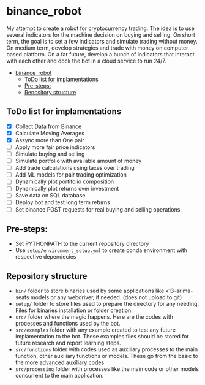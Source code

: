 # binance_robot
My attempt to create a robot for cryptocurrency trading. The idea is to use several indicators for the machine decision on buying and selling. On short term, the goal is to set a few indicators and simulate trading without money. On medium term, develop strategies and trade with money on computer based platform. On a far future, develop a bunch of indicators that interact with each other and dock the bot in a cloud service to run 24/7.

- [binance_robot](#binance_robot)
  - [ToDo list for implamentations](#todo-list-for-implamentations)
  - [Pre-steps:](#pre-steps)
  - [Repository structure](#repository-structure)

## ToDo list for implamentations

- [X] Collect Data from Binance
- [X] Calculate Moving Averages
- [X] Assync more than One pair
- [ ] Apply more fair price indicators
- [ ] Simulate buying and selling
- [ ] Simulate portfolio with available amount of money
- [ ] Add trade calculations using taxes over trading
- [ ] Add ML models for pair trading optimization
- [ ] Dynamically plot portifolio composition
- [ ] Dynamically plot returns over investment
- [ ] Save data on SQL database
- [ ] Deploy bot and test long term returns
- [ ] Set binance POST requests for real buying and selling operations

## Pre-steps:

- Set PYTHONPATH to the current repository directory
- Use `setup/environment_setup.yml` to create conda environment with respective dependecies

## Repository structure

- `bin/` folder to store binaries used by some applications like x13-arima-seats models or any webdriver, if needed. (does not upload to git)
- `setup/` folder to store files used to prepare the directory for any needing. Files for binaries installation or folder creation.
- `src/` folder where the magic happens. Here are the codes with processes and functions used by the bot.
- `src/examples` folder with any example created to test any future implamentation to the bot. These examples files should be stored for future research and report learning steps.
- `src/functions` folder with codes used as auxiliary processes to the main function, other auxiliary functions or models. These go from the basic to the more advanced auxiliary codes
- `src/processing` folder with processes like the main code or other models concurrent to the main application. 

